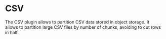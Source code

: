 # CSV

The CSV plugin allows to partition CSV data stored in object storage.
It allows to partition large CSV files by number of chunks, avoiding to cut rows in half.
